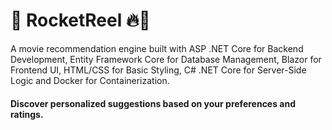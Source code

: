 # 🚀 RocketReel 🔥🍿
A movie recommendation engine built with ASP .NET Core for Backend Development, Entity Framework Core for Database Management, Blazor for Frontend UI, HTML/CSS for Basic Styling, C# .NET Core for Server-Side Logic and Docker for Containerization. 
#### Discover personalized suggestions based on your preferences and ratings.
